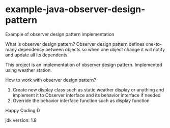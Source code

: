 # example-java-observer-design-pattern
Example of observer design pattern implementation

What is observer design pattern? Observer design pattern defines one-to-many dependency between objects so when one object change it will notify and update all its dependents.

This project is an implementation of observer design pattern. Implemented using weather station.

How to work with observer design pattern?

1. Create new display class such as static weather display or anything and implement it to Observer interface and its behavior interface if needed
2. Override the behavior interface function such as display function

Happy Coding:D

jdk version: 1.8
